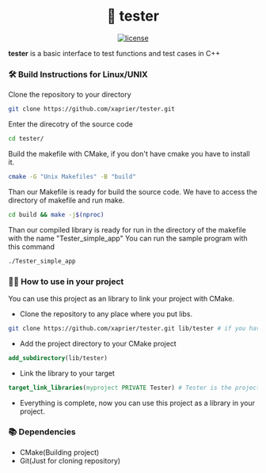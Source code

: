 <h1 align="center">
  🚀 tester
</h1>

<p align="center">
  <a href="https://github.com/xaprier/tester/blob/main/LICENSE" target="blank">
    <img src="https://img.shields.io/github/license/xaprier/tester" alt="license" />
  </a>
</p>

<b>tester</b> is a basic interface to test functions and test cases in C++

### 🛠️ Build Instructions for Linux/UNIX

Clone the repository to your directory

```sh
git clone https://github.com/xaprier/tester.git
```

Enter the direcotry of the source code

```sh
cd tester/
```

Build the makefile with CMake, if you don't have cmake you have to install it.

```sh
cmake -G "Unix Makefiles" -B "build"
```

Than our Makefile is ready for build the source code. We have to access the directory of makefile and run make.

```sh
cd build && make -j$(nproc)
```

Than our compiled library is ready for run in the directory of the makefile with the name "Tester_simple_app"
You can run the sample program with this command

```sh
./Tester_simple_app
```

### ⛓️‍💥 How to use in your project

You can use this project as an library to link your project with CMake.

- Clone the repository to any place where you put libs.

```sh
git clone https://github.com/xaprier/tester.git lib/tester # if you have lib directory in your project for an example
```

- Add the project directory to your CMake project

```cmake
add_subdirectory(lib/tester)
```

- Link the library to your target

```cmake
target_link_libraries(myproject PRIVATE Tester) # Tester is the project name in my CMake project.
```

- Everything is complete, now you can use this project as a library in your project.

### 📚 Dependencies

- CMake(Building project)
- Git(Just for cloning repository)
